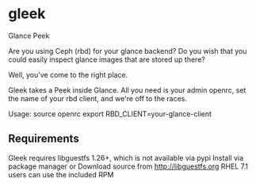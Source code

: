 # gleek
Glance Peek

Are you using Ceph (rbd) for your glance backend?
Do you wish that you could easily inspect glance images that are stored up there?

Well, you've come to the right place.

Gleek takes a Peek inside Glance.
All you need is your admin openrc, set the name of your rbd client, and we're off to the races.

Usage:
source openrc
export RBD_CLIENT=your-glance-client

## Requirements

Gleek requires libguestfs 1.26+, which is not available via pypi
Install via package manager or Download source from http://libguestfs.org 
RHEL 7.1 users can use the included RPM
